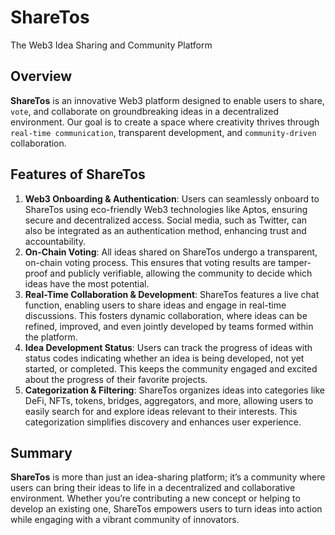 # ShareTos
The Web3 Idea Sharing and Community Platform

## Overview
**ShareTos** is an innovative Web3 platform designed to enable users to share, `vote`, and collaborate on groundbreaking ideas in a decentralized environment. 
Our goal is to create a space where creativity thrives through `real-time communication`, transparent development, and `community-driven` collaboration.

## Features of ShareTos
1. **Web3 Onboarding & Authentication**:
   Users can seamlessly onboard to ShareTos using eco-friendly Web3 technologies like Aptos, ensuring secure and decentralized access. Social media, such as Twitter, can also be integrated as an authentication method, enhancing trust and accountability.
2. **On-Chain Voting**:
   All ideas shared on ShareTos undergo a transparent, on-chain voting process. This ensures that voting results are tamper-proof and publicly verifiable, allowing the community to decide which ideas have the most potential.
3. **Real-Time Collaboration & Development**:
   ShareTos features a live chat function, enabling users to share ideas and engage in real-time discussions. This fosters dynamic collaboration, where ideas can be refined, improved, and even jointly developed by teams formed within the platform.
4. **Idea Development Status**:
   Users can track the progress of ideas with status codes indicating whether an idea is being developed, not yet started, or completed. This keeps the community engaged and excited about the progress of their favorite projects.
5. **Categorization & Filtering**:
   ShareTos organizes ideas into categories like DeFi, NFTs, tokens, bridges, aggregators, and more, allowing users to easily search for and explore ideas relevant to their interests. This categorization simplifies discovery and enhances user experience.

## Summary
**ShareTos** is more than just an idea-sharing platform; it’s a community where users can bring their ideas to life in a decentralized and collaborative environment. 
Whether you’re contributing a new concept or helping to develop an existing one, ShareTos empowers users to turn ideas into action while engaging with a vibrant community of innovators.
